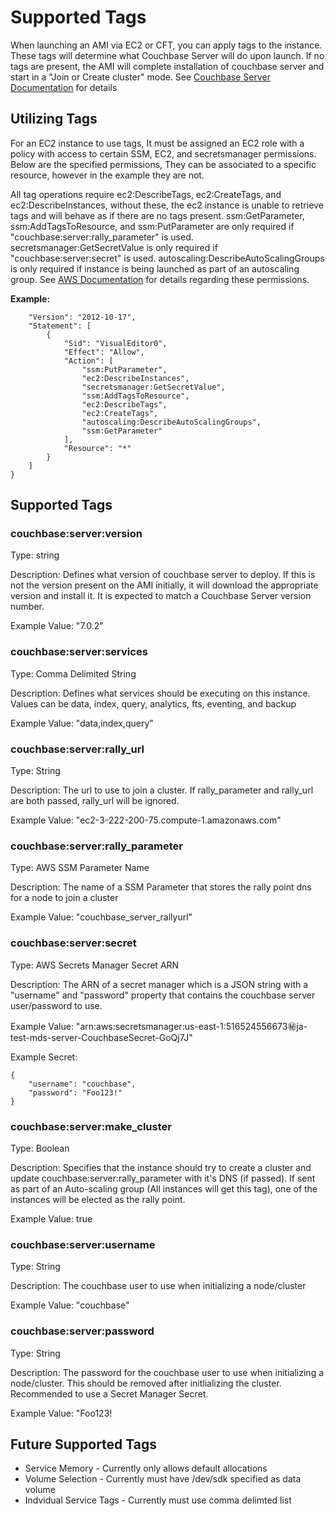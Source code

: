 # Supported Tags

When launching an AMI via EC2 or CFT, you can apply tags to the instance.  These tags will determine what Couchbase Server will do upon launch.  If no tags are present, the AMI will complete installation of couchbase server and start in a "Join or Create cluster" mode. See [Couchbase Server Documentation](https://docs.aws.amazon.com/AWSEC2/latest/UserGuide/instancedata-data-retrieval.html) for details

## Utilizing Tags

For an EC2 instance to use tags, It must be assigned an EC2 role with a policy with access to certain SSM, EC2, and secretsmanager permissions.  Below are the specified permissions, They can be associated to a specific resource, however in the example they are not.

All tag operations require ec2:DescribeTags, ec2:CreateTags, and ec2:DescribeInstances, without these, the ec2 instance is unable to retrieve tags and will behave as if there are no tags present.  ssm:GetParameter, ssm:AddTagsToResource, and ssm:PutParameter are only required if "couchbase:server:rally_parameter" is used.  secretsmanager:GetSecretValue is only required if "couchbase:server:secret" is used. autoscaling:DescribeAutoScalingGroups is only required if instance is being launched as part of an autoscaling group. See [AWS Documentation](https://docs.aws.amazon.com/service-authorization/latest/reference/list_amazonec2.html) for details regarding these permissions.

**Example:**
```{
    "Version": "2012-10-17",
    "Statement": [
        {
            "Sid": "VisualEditor0",
            "Effect": "Allow",
            "Action": [
                "ssm:PutParameter",
                "ec2:DescribeInstances",
                "secretsmanager:GetSecretValue",
                "ssm:AddTagsToResource",
                "ec2:DescribeTags",
                "ec2:CreateTags",
                "autoscaling:DescribeAutoScalingGroups",
                "ssm:GetParameter"
            ],
            "Resource": "*"
        }
    ]
}
```

## Supported Tags

### **couchbase:server:version**
Type:  string

Description:  Defines what version of couchbase server to deploy.  If this is not the version present on the AMI initially, it will download the appropriate version and install it.  It is expected to match a Couchbase Server version number.

Example Value:  "7.0.2"

### **couchbase:server:services**
Type: Comma Delimited String

Description:  Defines what services should be executing on this instance.  Values can be data, index, query, analytics, fts, eventing, and backup

Example Value: "data,index,query"

### **couchbase:server:rally_url**
Type: String

Description:  The url to use to join a cluster.  If rally_parameter and rally_url are both passed, rally_url will be ignored.

Example Value:  "ec2-3-222-200-75.compute-1.amazonaws.com"

### **couchbase:server:rally_parameter**
Type: AWS SSM Parameter Name

Description: The name of a SSM Parameter that stores the rally point dns for a node to join a cluster

Example Value: "couchbase_server_rallyurl"

### **couchbase:server:secret**
Type: AWS Secrets Manager Secret ARN

Description:  The ARN of a secret manager which is a JSON string with a "username" and "password" property that contains the couchbase server user/password to use.

Example Value: "arn:aws:secretsmanager:us-east-1:516524556673:secret:ja-test-mds-server-CouchbaseSecret-GoQj7J"

Example Secret:

```
{
    "username": "couchbase",
    "password": "Foo123!"
}
```

### **couchbase:server:make_cluster**
Type: Boolean

Description:  Specifies that the instance should try to create a cluster and update couchbase:server:rally_parameter with it's DNS (if passed).  If sent as part of an Auto-scaling group (All instances will get this tag), one of the instances will be elected as the rally point.

Example Value: true

### **couchbase:server:username**
Type: String

Description: The couchbase user to use when initializing a node/cluster

Example Value: "couchbase"

### **couchbase:server:password**
Type: String

Description: The password for the couchbase user to use when initializing a node/cluster.  This should be removed after initlializing the cluster.  Recommended to use a Secret Manager Secret.

Example Value: "Foo123!

## Future Supported Tags

* Service Memory - Currently only allows default allocations
* Volume Selection - Currently must have /dev/sdk specified as data volume
* Indvidual Service Tags - Currently must use comma delimted list